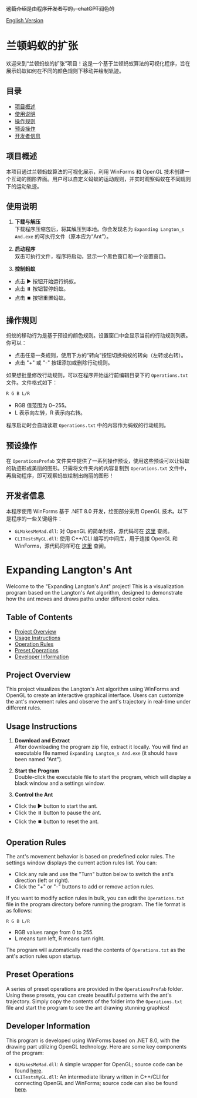 ~~这篇介绍是由程序开发者写的，chatGPT润色的~~

[English Version](#project-overview)

# 兰顿蚂蚁的扩张

欢迎来到“兰顿蚂蚁的扩张”项目！这是一个基于兰顿蚂蚁算法的可视化程序，旨在展示蚂蚁如何在不同的颜色规则下移动并绘制轨迹。

## 目录

- [项目概述](#项目概述)
- [使用说明](#使用说明)
- [操作规则](#操作规则)
- [预设操作](#预设操作)
- [开发者信息](#开发者信息)

## 项目概述

本项目通过兰顿蚂蚁算法的可视化展示，利用 WinForms 和 OpenGL 技术创建一个互动的图形界面。用户可以自定义蚂蚁的运动规则，并实时观察蚂蚁在不同规则下的运动轨迹。

## 使用说明

1. **下载与解压**  
  下载程序压缩包后，将其解压到本地。你会发现名为 `Expanding Langton_s And.exe` 的可执行文件（原本应为“Ant”）。
  
2. **启动程序**  
  双击可执行文件，程序将启动，显示一个黑色窗口和一个设置窗口。
  
3. **控制蚂蚁**
  
  - 点击 ▶️ 按钮开始运行蚂蚁。
  - 点击 ⏸️ 按钮暂停蚂蚁。
  - 点击 ⏹️ 按钮重置蚂蚁。

## 操作规则

蚂蚁的移动行为是基于预设的颜色规则。设置窗口中会显示当前的行动规则列表。你可以：

- 点击任意一条规则，使用下方的“转向”按钮切换蚂蚁的转向（左转或右转）。
- 点击 "+" 或 "-" 按钮添加或删除行动规则。

如果想批量修改行动规则，可以在程序开始运行前编辑目录下的 `Operations.txt` 文件。文件格式如下：

`R G B L/R`

- RGB 值范围为 0~255。
- L 表示向左转，R 表示向右转。

程序启动时会自动读取 `Operations.txt` 中的内容作为蚂蚁的行动规则。

## 预设操作

在 `OperationsPrefab` 文件夹中提供了一系列操作预设，使用这些预设可以让蚂蚁的轨迹形成美丽的图形。只需将文件夹内的内容复制到 `Operations.txt` 文件中，再启动程序，即可观察蚂蚁绘制出绚丽的图形！

## 开发者信息

本程序使用 WinForms 基于 .NET 8.0 开发，绘图部分采用 OpenGL 技术。以下是程序的一些关键组件：

- `GLMakesMeMad.dll`: 对 OpenGL 的简单封装，源代码可在 [这里](https://github.com/CS-LX/GLMakesMeMad) 查阅。
- `CLITestsMyGL.dll`: 使用 C++/CLI 编写的中间库，用于连接 OpenGL 和 WinForms，源代码同样可在 [这里](https://github.com/CS-LX/GLMakesMeMad) 查阅。

# Expanding Langton's Ant

Welcome to the "Expanding Langton's Ant" project! This is a visualization program based on the Langton's Ant algorithm, designed to demonstrate how the ant moves and draws paths under different color rules.

## Table of Contents

- [Project Overview](#project-overview)
- [Usage Instructions](#usage-instructions)
- [Operation Rules](#operation-rules)
- [Preset Operations](#preset-operations)
- [Developer Information](#developer-information)

## Project Overview

This project visualizes the Langton's Ant algorithm using WinForms and OpenGL to create an interactive graphical interface. Users can customize the ant's movement rules and observe the ant's trajectory in real-time under different rules.

## Usage Instructions

1. **Download and Extract**  
  After downloading the program zip file, extract it locally. You will find an executable file named `Expanding Langton_s And.exe` (it should have been named "Ant").
  
2. **Start the Program**  
  Double-click the executable file to start the program, which will display a black window and a settings window.
  
3. **Control the Ant**
  
  - Click the ▶️ button to start the ant.
  - Click the ⏸️ button to pause the ant.
  - Click the ⏹️ button to reset the ant.

## Operation Rules

The ant's movement behavior is based on predefined color rules. The settings window displays the current action rules list. You can:

- Click any rule and use the "Turn" button below to switch the ant's direction (left or right).
- Click the "+" or "-" buttons to add or remove action rules.

If you want to modify action rules in bulk, you can edit the `Operations.txt` file in the program directory before running the program. The file format is as follows:

`R G B L/R`

- RGB values range from 0 to 255.
- L means turn left, R means turn right.

The program will automatically read the contents of `Operations.txt` as the ant's action rules upon startup.

## Preset Operations

A series of preset operations are provided in the `OperationsPrefab` folder. Using these presets, you can create beautiful patterns with the ant's trajectory. Simply copy the contents of the folder into the `Operations.txt` file and start the program to see the ant drawing stunning graphics!

## Developer Information

This program is developed using WinForms based on .NET 8.0, with the drawing part utilizing OpenGL technology. Here are some key components of the program:

- `GLMakesMeMad.dll`: A simple wrapper for OpenGL; source code can be found [here](https://github.com/CS-LX/GLMakesMeMad).
- `CLITestsMyGL.dll`: An intermediate library written in C++/CLI for connecting OpenGL and WinForms; source code can also be found [here](https://github.com/CS-LX/GLMakesMeMad).
